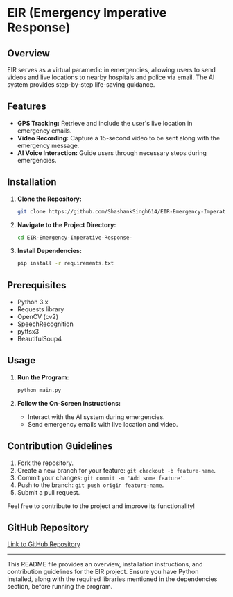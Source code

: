 # EIR (Emergency Imperative Response)

## Overview

EIR serves as a virtual paramedic in emergencies, allowing users to send videos and live locations to nearby hospitals and police via email. The AI system provides step-by-step life-saving guidance.

## Features

- **GPS Tracking:** Retrieve and include the user's live location in emergency emails.
- **Video Recording:** Capture a 15-second video to be sent along with the emergency message.
- **AI Voice Interaction:** Guide users through necessary steps during emergencies.

## Installation

1. **Clone the Repository:**
   ```bash
   git clone https://github.com/ShashankSingh614/EIR-Emergency-Imperative-Response-.git
   ```

2. **Navigate to the Project Directory:**
   ```bash
   cd EIR-Emergency-Imperative-Response-
   ```

3. **Install Dependencies:**
   ```bash
   pip install -r requirements.txt
   ```

## Prerequisites

- Python 3.x
- Requests library
- OpenCV (cv2)
- SpeechRecognition
- pyttsx3
- BeautifulSoup4

## Usage

1. **Run the Program:**
   ```bash
   python main.py
   ```

2. **Follow the On-Screen Instructions:**
   - Interact with the AI system during emergencies.
   - Send emergency emails with live location and video.

## Contribution Guidelines

1. Fork the repository.
2. Create a new branch for your feature: `git checkout -b feature-name`.
3. Commit your changes: `git commit -m 'Add some feature'`.
4. Push to the branch: `git push origin feature-name`.
5. Submit a pull request.

Feel free to contribute to the project and improve its functionality!

## GitHub Repository

[Link to GitHub Repository](https://github.com/ShashankSingh614/EIR-Emergency-Imperative-Response-)

---

This README file provides an overview, installation instructions, and contribution guidelines for the EIR project. Ensure you have Python installed, along with the required libraries mentioned in the dependencies section, before running the program.
